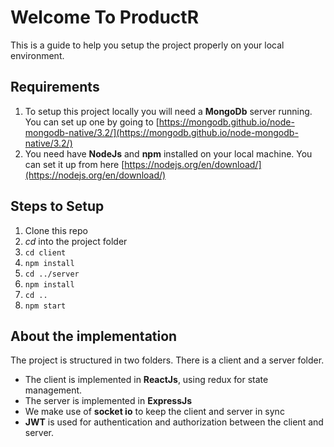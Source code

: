 # Welcome To ProductR

This is a guide to help you setup the project properly on your local environment.

## Requirements

1. To setup this project locally you will need a **MongoDb** server running. You can set up one by going to [https://mongodb.github.io/node-mongodb-native/3.2/](https://mongodb.github.io/node-mongodb-native/3.2/)
1. You need have **NodeJs** and **npm** installed on your local machine. You can set it up from here [https://nodejs.org/en/download/](https://nodejs.org/en/download/) 

## Steps to Setup

1. Clone this repo
2. *cd* into the project folder
3. ```cd client```
4. ```npm install```
5. ```cd ../server```
6. ```npm install```
7. ```cd ..```
8. ```npm start```

## About the implementation

The project is structured in two folders. There is a client and a server folder. 

- The client is implemented in **ReactJs**, using redux for state management.
- The server is implemented in **ExpressJs**
- We make use of **socket io** to keep the client and server in sync
- **JWT** is used for authentication and authorization between the client and server.